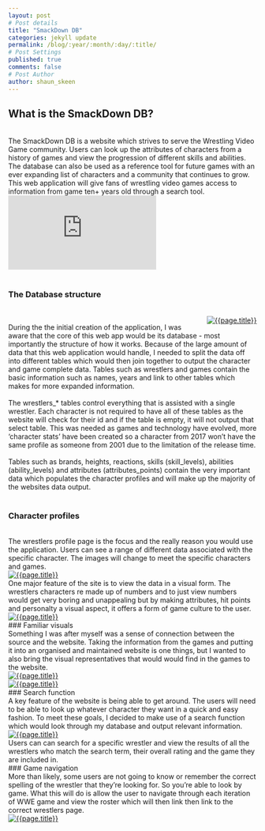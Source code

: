 ```yaml
---
layout: post
# Post details
title: "SmackDown DB"
categories: jekyll update
permalink: /blog/:year/:month/:day/:title/
# Post Settings
published: true
comments: false
# Post Author
author: shaun_skeen
---
```



## What is the SmackDown DB?
<br>
The SmackDown DB is a website which strives to serve the Wrestling Video Game community. Users can look up the attributes of characters from a history of games and view the progression of different skills and abilities. The database can also be used as a reference tool for future games with an ever expanding list of characters and a community that continues to grow.   
<br>
This web application will give fans of wrestling video games access to information from game ten+ years old through a search tool.   
<br>
<div class="videoWrapper">
  <iframe src="https://player.vimeo.com/video/224630234" frameborder="0" allowfullscreen></iframe>
</div>
<br>

### The Database structure
<br>
<a href="{{site.baseurl}}/assets/post-assets/smackdowndb/database-structure.png" data-lightbox="image-1" data-title="Database structure" class="img-responsive" style="float:right; margin-left: 1em;">
  <img src="{{site.baseurl}}/assets/post-assets/smackdowndb/database-structure.png" alt="{{page.title}}">
</a>

During the the initial creation of the application, I was aware that the core of this web app would be its database - most importantly the structure of how it works.
Because of the large amount of data that this web application would handle, I needed to split the data off into different tables which would then join together to output the character and game complete data. Tables such as wrestlers and games contain the basic information such as names, years and link to other tables which makes for more expanded information.   
<br>
The wrestlers_* tables control everything that is assisted with a single wrestler. Each character is not required to have all of these tables as the website will check for their id and if the table is empty, it will not output that select table. This was needed as games and technology have evolved, more ‘character stats’ have been created so a character from 2017 won’t have the same profile as someone from 2001 due to the limitation of the release time.   
<br>
Tables such as brands, heights, reactions, skills (skill_levels), abilities (ability_levels) and attributes (attributes_points) contain the very important data which populates the character profiles and will make up the majority of the websites data output.   
<br>
### Character profiles
<br>
The wrestlers profile page is the focus and the really reason you would use the application. Users can see a range of different data associated with the specific character. The images will change to meet the specific characters and games.  
<br>
<a href="{{site.baseurl}}/assets/post-assets/smackdowndb/character-profile-view.png" data-lightbox="image-2" data-title="Character profile" class="img-responsive" style="text-align: center">
  <img src="{{site.baseurl}}/assets/post-assets/smackdowndb/character-profile-view.png" alt="{{page.title}}">
</a>
<br>
One major feature of the site is to view the data in a visual form. The wrestlers characters re made up of numbers and to just view numbers would get very boring and unappealing but by making attributes, hit points and personalty a visual aspect, it offers a form of game culture to the user.  
<br>
<a href="{{site.baseurl}}/assets/post-assets/smackdowndb/attributes-style-change.jpg" data-lightbox="image-3" data-title="Attribute Change" class="img-responsive" style="text-align: center">
  <img src="{{site.baseurl}}/assets/post-assets/smackdowndb/attributes-style-change.jpg" alt="{{page.title}}">
</a>
<br>
### Familiar visuals
<br>
Something I was after myself was a sense of connection between the source and the website. Taking the information from the games and putting it into an organised and maintained website is one things, but I wanted to also bring the visual representatives that would would find in the games to the website.  
<br>
<a href="{{site.baseurl}}/assets/post-assets/smackdowndb/personality-visuals.jpg" data-lightbox="image-4" data-title="Personalty" class="img-responsive" style="text-align: center">
  <img src="{{site.baseurl}}/assets/post-assets/smackdowndb/personality-visuals.jpg" alt="{{page.title}}">
</a>
<br>
<a href="{{site.baseurl}}/assets/post-assets/smackdowndb/hp-visuals.jpg" data-lightbox="image-5" data-title="Profile view" class="img-responsive">
  <img src="{{site.baseurl}}/assets/post-assets/smackdowndb/hp-visuals.jpg" alt="{{page.title}}">
</a>
<br>
### Search function
<br>
A key feature of the website is being able to get around. The users will need to be able to look up whatever character they want in a quick and easy fashion. To meet these goals, I decided to make use of a search function which would look through my database and output relevant information.  
<br>
<a href="{{site.baseurl}}/assets/post-assets/smackdowndb/search-function.jpg" data-lightbox="image-6" data-title="Search" class="img-responsive" style="text-align: center">
  <img src="{{site.baseurl}}/assets/post-assets/smackdowndb/search-function.jpg" alt="{{page.title}}">
</a>
<br>
Users can can search for a specific wrestler and view the results of all the wrestlers who match the search term, their overall rating and the game they are included in.  
<br>
### Game navigation
<br>
More than likely, some users are not going to know or remember the correct spelling of the wrestler that they’re looking for. So you’re able to look by game. What this will do is allow the user to navigate through each iteration of WWE game and view the roster which will then link then link to the correct wrestlers page.  
<br>
<a href="{{site.baseurl}}/assets/post-assets/smackdowndb/game-library.jpg" data-lightbox="image-7" data-title="Game selection" class="img-responsive" style="text-align: center">
  <img src="{{site.baseurl}}/assets/post-assets/smackdowndb/game-library.jpg" alt="{{page.title}}">
</a>
